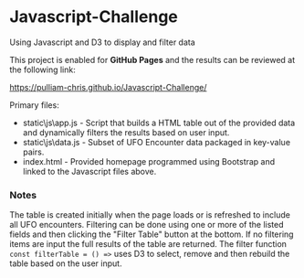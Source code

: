 # Javascript-Challenge
Using Javascript and D3 to display and filter data

This project is enabled for **GitHub Pages** and the results can be reviewed at the following link:

https://pulliam-chris.github.io/Javascript-Challenge/

Primary files:
* static\js\app.js - Script that builds a HTML table out of the provided data and dynamically filters the results based on user input.
* static\js\data.js - Subset of UFO Encounter data packaged in key-value pairs.
* index.html - Provided homepage programmed using Bootstrap and linked to the Javascript files above.

### Notes

The table is created initially when the page loads or is refreshed to include all UFO encounters.  Filtering can be done using one or more of the listed fields and then clicking the "Filter Table" button at the bottom.  If no filtering items are input the full results of the table are returned.  The filter function ```const filterTable = () =>``` uses D3 to select, remove and then rebuild the table based on the user input.